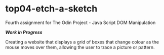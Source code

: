 # top04-etch-a-sketch
Fourth assignment for The Odin Project - Java Script DOM Manipulation

<strong><em>Work in Progress</em></strong>

Creating a website that displays a grid of boxes that change colour as the mouse moves over them, allowing the user to trace a picture or pattern.
